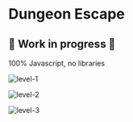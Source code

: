 # Dungeon Escape

## 🚧 Work in progress 🚧

100% Javascript, no libraries

![level-1](https://github.com/carum98/dungeon_escape/assets/40967143/2c914ca7-21a3-4649-b055-6eb7ec491cc3)

![level-2](https://github.com/carum98/dungeon_escape/assets/40967143/b8da3f28-a533-4fdc-b740-52d5b2de72d6)

![level-3](https://github.com/carum98/dungeon_escape/assets/40967143/dc752dd5-498c-4d42-80f0-3ac9866bfcaa)
